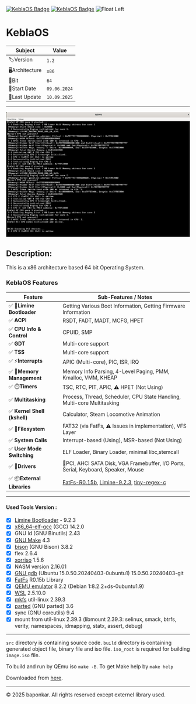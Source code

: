[![KeblaOS Badge](https://img.shields.io/badge/Kebla-OS-maker?labelColor=red&color=blue)](https://gitlab.com/baponkar/kebla-os)
[![KeblaOS Badge](https://img.shields.io/badge/version-1.0-maker?labelColor=red&color=blue)](https://github.com/baponkar/KeblaOS/releases)
<img src="image/KeblaOS.png" alt="Float Left" alt="My Image" width="20" height="20">

# KeblaOS

|Subject       | Value         |
|--------------|---------------|
|🏷️Version     | `1.2`        |
|🖥️Architecture| `x86`        |
|🔢Bit         | `64`         |
|📅Start Date  | `09.06.2024` |
|🔄Last Update | `10.09.2025` |

---

![screenshot](screenshot/screenshot.png)

## Description:
This is a x86 architecture based 64 bit Operating System.



### KeblaOS Features

| Feature                    | Sub-Features / Notes                                                                  |
|----------------------------|--------------------------------------------------------------------------------------|
| ✅ 🚀**Limine Bootloader**   | Getting Various Boot Information, Getting Firmware Information                       |
| ✅ **ACPI**                | RSDT, FADT, MADT, MCFG, HPET                                                         |
| ✅ **CPU Info & Control**  | CPUID, SMP                                                                           |
| ✅ **GDT**                 | Multi-core support                                                                   |
| ✅ **TSS**                 | Multi-core support                                                                   |
| ✅ ⚡**Interrupts**          | APIC (Multi-core), PIC, ISR, IRQ                                                     |
| ✅ 🧠**Memory Management**   | Memory Info Parsing, 4-Level Paging, PMM, Kmalloc, VMM, KHEAP                        |
| ✅ ⏱️**Timers**              | TSC, RTC, PIT, APIC, ⚠️ HPET (Not Using)                                            |
| ✅ **Multitasking**        | Process, Thread, Scheduler, CPU State Handling, Multi-core Multitasking              |
| ✅ **Kernel Shell (kshell)** | Calculator, Steam Locomotive Animation                                             |
| ✅ 📂**Filesystem**          | FAT32 (via FatFs, ⚠️ Issues in implementation), VFS Layer                            |
| ✅ **System Calls**        | Interrupt-based (Using), MSR-based (Not Using)                                       |
| ✅ **User Mode Switching** | ELF Loader, Binary Loader, minimal libc,stemcall                                     |
| ✅ 🔌**Drivers**             | 🎴PCI, AHCI SATA Disk, VGA Framebuffer, I/O Ports, Serial, Keyboard, Speaker, Mouse    |
| ✅ 📦**External Libraries**  | [FatFs-R0.15b](https://elm-chan.org/fsw/ff/), [Limine-9.2.3](https://codeberg.org/Limine/Limine), [tiny-regex-c](https://github.com/kokke/tiny-regex-c) |


---

#### Used Tools Version :
- [x] [Limine Bootloader](https://github.com/limine-bootloader/limine) - 9.2.3
- [x] [x86_64-elf-gcc](https://wiki.osdev.org/GCC_Cross-Compiler) (GCC) 14.2.0
- [x] GNU ld (GNU Binutils) 2.43
- [x] [GNU Make](https://www.gnu.org/software/make/manual/make.html) 4.3
- [x] [bison](https://www.gnu.org/software/bison/manual/) (GNU Bison) 3.8.2
- [x] flex 2.6.4
- [x] [xorriso](https://www.gnu.org/software/xorriso/) 1.5.6
- [x] NASM version 2.16.01
- [x] [GNU gdb](https://www.sourceware.org/gdb/documentation/) (Ubuntu 15.0.50.20240403-0ubuntu1) 15.0.50.20240403-git
- [x] [FatFs](https://elm-chan.org/fsw/ff/00index_e.html) R0.15b Library
- [x] [QEMU emulator](https://www.qemu.org/) 8.2.2 (Debian 1:8.2.2+ds-0ubuntu1.9)
- [x] [WSL](https://learn.microsoft.com/en-us/windows/wsl/install) 2.5.10.0
- [x] [mkfs](https://www.man7.org/linux/man-pages/man8/mkfs.8.html) util-linux 2.39.3
- [x] [parted](https://www.gnu.org/software/parted/manual/parted.html) (GNU parted) 3.6
- [x] sync (GNU coreutils) 9.4
- [x] mount from util-linux 2.39.3 (libmount 2.39.3: selinux, smack, btrfs, verity, namespaces, idmapping, statx, assert, debug)

---


`src` directory is containing source code. `build` directory is containing generated object file, binary file and iso file. `iso_root` is required for building `image.iso` file.

To build and run by QEmu iso `make -B`.
To get Make help by `make help`

Downloaded from [here](https://github.com/baponkar/KeblaOS/releases).


---

© 2025 baponkar. All rights reserved except externel library used.


